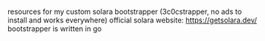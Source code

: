 resources for my custom solara bootstrapper (3c0cstrapper, no ads to install and works everywhere)
official solara website: https://getsolara.dev/
bootstrapper is written in go
